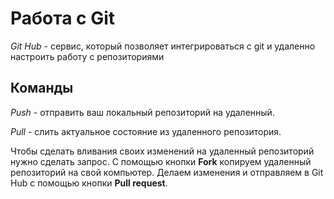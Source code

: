# Работа с Git

*Git Hub* - сервис, который позволяет интегрироваться с git и удаленно настроить работу с репозиториями
## Команды

*Push* - отправить ваш локальный репозиторий на удаленный.

*Pull* - слить актуальное состояние из удаленного репозитория.

Чтобы сделать вливания своих изменений на удаленный репозиторий нужно сделать запрос.
С помощью кнопки **Fork** копируем удаленный репозиторий на свой компьютер. Делаем изменения и отправляем в Git Hub с помощью кнопки **Pull request**.